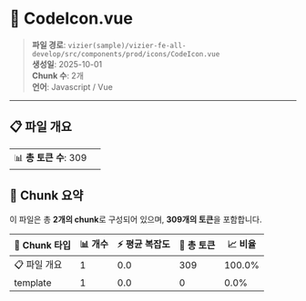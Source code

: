 # 📄 CodeIcon.vue

> **파일 경로**: `vizier(sample)/vizier-fe-all-develop/src/components/prod/icons/CodeIcon.vue`  
> **생성일**: 2025-10-01  
> **Chunk 수**: 2개  
> **언어**: Javascript / Vue
---


## 📋 파일 개요

| | |
|--|--|
| 📊 **총 토큰 수**: 309 |  |






## 🧩 Chunk 요약

이 파일은 총 **2개의 chunk**로 구성되어 있으며, **309개의 토큰**을 포함합니다.

| 🧩 Chunk 타입 | 📊 개수 | ⚡ 평균 복잡도 | 📝 총 토큰 | 📈 비율 |
|---------------|--------|-------------|----------|--------|
| 📋 파일 개요 | 1 | 0.0 | 309 | 100.0% |
| template | 1 | 0.0 | 0 | 0.0% |

